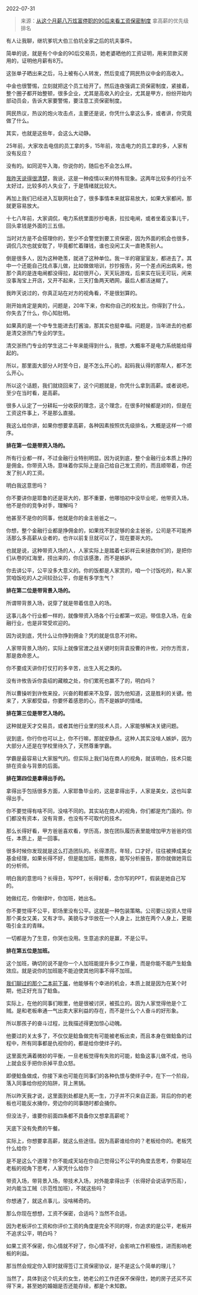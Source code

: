 2022-07-31

> 来源：[从这个月薪八万炫富停职的90后来看工资保密制度](http://mp.weixin.qq.com/s?__biz=MzU0MjYwNDU2Mw==&mid=2247507222&idx=1&sn=e51b385730870dc64e3555f8a9b39927&chksm=fb1ab16acc6d387c7affbbd04b38d3df93f09b7acbcd22b9f85e03cc58fd556d452d5e3f4bc8&scene=27#wechat_redirect)
> 拿高薪的优先级排名

有人让我聊，继坑爹坑大伯三伯坑全家之后的坑夫事件。  

  

简单的说，就是有个中金的90后交易员，她老婆晒他的工资证明，用来贷款买房用的，证明他月薪有8万。

  

这张单子晒出来之后，马上被有心人转发，然后变成了网民热议中金的高收入。  

  

中金也很警惕，立刻就把这个员工给开了。然后连夜强调工资保密制度，紧接着，整个圈子都开始整顿，很多企业，尤其是高收入的企业，尤其是甲方，纷纷开始内部动员会，告诉大家要警惕，要注意工资保密制度。

  

网民热议，热议的炮火攻击点，主要还是说，你凭什么拿这么多，或者讲，你究竟做了什么。  

  

其实，也就是这些年，会这么大动静。

  

25年前，大家攻击电信的员工拿的多，15年前，攻击电力的员工拿的多，人家有没有反应？

  

没有的。如同泥牛入海，你说你的，随后也不会怎么样。

  

[我昨天说得很清楚](http://mp.weixin.qq.com/s?__biz=MzU0MjYwNDU2Mw==&mid=2247507215&idx=1&sn=4d0b946f615ac093dd75b93056c9857d&chksm=fb1ab173cc6d386534aae844b12c8006d7e36589bb81c3162674636f8b542c58e70e284423e5&scene=21#wechat_redirect)，我说，这是一种疫情以来的特有现象。这两年比较多的行业不太好过，比较多的人失业了，于是情绪就比较大。  

  

再加上我们已经进入互联网社会了，很多事情本来就容易放大，如果大家都闲，那就更容易放大。

  

十七八年前，大家调侃，电力系统里面抄抄电表，拉拉电闸，或者坐着没事儿干，回头拿钱是外面的三五倍。  

  

当时对方是不会搭理你的，至少不会警觉到要工资保密，因为外面的机会也很多，调侃几次也就安耽了，毕竟都忙着赚钱，谁也没闲工夫一直艳羡别人。  

  

倒是很多人，因为这种艳羡，就进了这种单位。我一半的寝室室友，都进去了。其中一个还能自己找点事儿做，比如做做培训，抄抄报告，另一个差点闲出病来，他那个真的是连电闸都没得拉，起初很开心，天天玩游戏，后来实在玩无可玩，闲来没事淘宝上开店，又开不起来，三天打鱼两天晒网，最后人都活迷糊了。

  

我昨天说过的，你真正站在对方的视角看，不是很划算的。  

  

刚开始肯定是爽的，问题是，20年下来，你和你自己的校友比，你得到了什么，你失去了什么，你心知肚明。  

  

如果真的是一个中专生能进去打酱油，那其实也挺幸福。问题是，当年进去的也都是清交浙热门专业的学生。

  

清交浙热门专业的学生这二十年来能得到什么，我想，大概率不是电力系统能给得起的。

  

所以，那里面大部分人时至今日，是不怎么开心的。起码我认得的那帮人，都不怎么开心。

  

所以这个话题，我们就绕回来了，这个问题就是，你凭什么拿到高薪。或者说吧，至少在当时看，是高薪。

  

很多人认定了一分耕耘一分收获的理念，这个理念，在很多时候都是对的，但是在工资这件事上，不是那么直接。

  

我这么给你讲，如果你想要拿高薪，各种因素按照优先级排名，大概是这样一个顺序。  

  

 **排在第一位是带资入场的。**

  

所有行业都一样，不过金融行业特别明显。因为说到底，整个金融行业本质上挣的是佣金。你带资入场，意味着你实际上是自己给自己发工资的，而且顺带着，你还发了别人的工资。

  

明白我这意思吗？  

  

你不要讲你是耶鲁的还是哥大的，那不重要，他哪怕初中没毕业呢，他带资入场，他不是你的竞争对手，理解吗？

  

他甚至不是你的同事，他就是你的金主爸爸之一。

  

你想，整个金融行业都是挣佣金的，如果找不到足够的金主爸爸，公司是不可能养活那么多高薪从业者的，也许以前复旦就可以了，现在要哥大的。

  

也就是说，这种带资入场的人，人家实际上是踏着七彩祥云来拯救你们的，是把你们从卷的红海里，捞出来的，你应该感激，而不是嫉妒。  

  

你去讲公平，公平没多大意义的。你的饭都是人家赏的，咱一个讨饭吃的，和人家赏咱饭吃的人之间较劲公平，你是有多学生气？

  

 **排在第二位是带背景入场的。**

  

所谓带背景入场，说穿了就是带着信息入的场。

  

这事儿各个行业都一样的，就像带资入场各个行业都第一欢迎。带信息入场，在金融行业，也是非常受欢迎的。  

  

因为说到底，凭什么让你挣到佣金？凭的就是信息不对称。

  

人家带背景入场的，实际上就像官渡之战关键时刻背袁投曹的许攸，对你方而言，那是救命恩人。

  

你不要成天讲你打仗打的多辛苦，出生入死之类的。  

  

没有许攸告诉你袁绍的藏粮之处，你们累死也赢不了的，明白吗？

  

所以曹操听到许攸来投，兴奋的鞋都来不及穿，因为他知道，这是胜利的关键。他来了，大家都受益，你要怀着感恩的心，而不是嫉妒的情绪。

  

 **排在第三位是带艺入场的。**

  

这种就是天才交易员，或者其他行业里的技术人员，人家能够解决关键问题。  

  

说到底，你行你也可以上，你不行嘛，那就安静点。这种人其实没啥人嫉妒，因为大部分人还是在学校里待久了，天然尊重学霸。

  

学霸是最容易让大家服气的。但实际上我们站在商人的视角，就该明白，技术只能排在资金与背景的后面。

  

 **排在第四位是拿得出手的。**

  

拿得出手包括很多方面，人家耶鲁毕业的，这是拿得出手，人家是美女，这也叫拿得出手。

  

你不要觉得有啥不同，没啥不同的。其实站在商人的视角，你们都是充门面的。你们都没有资本，没有背景，也没有不可取代的技术。

  

那么长得好看，甲方爸爸喜欢看，学历高，放在团队履历表里能增加甲方爸爸的信任，本质上，是一回事。

  

很多时候你发现就是这么打造团队的。长得漂亮，年轻，口才好，往往被捧成美女基金经理，如果长得不好，但是能加班，能熬夜，能写分析报告，那你就做她背后的分析师。  

  

明白我的意思吗？长得丑，写PPT，长得好看，念你写的PPT，假装是她自己写的。

  

她做红花，你做绿叶，你加班，她出名。

  

你不要觉得不公平，职场里没有公平。这就是一种包装策略。公司要让投资人觉得那个美女又美，又有才华。美貌与才华放在一个人身上，比放在两个人身上，更能吸引金主的青睐。  

  

一切都是为了生意，你哭也没用。生意追求的是赢，不是公平。

  

 **排在第五位是加班。**

  

这个加班，确切的说不是你一个人加班能提升多少工作量，而是你能不能产生鲶鱼效应。就是说你的加班能不能迫使其他同事不得不加班。

  

[我们聊过的那个二本前下属](http://mp.weixin.qq.com/s?__biz=MzU0MjYwNDU2Mw==&mid=2247507215&idx=1&sn=4d0b946f615ac093dd75b93056c9857d&chksm=fb1ab173cc6d386534aae844b12c8006d7e36589bb81c3162674636f8b542c58e70e284423e5&scene=21#wechat_redirect)，他能够有个幸进的机会，本质上就是因为在某个时期，他正好充当了鲶鱼。

  

实际上，在他的同事们眼里，他是很被讨厌，被孤立的。因为人家觉得他是个工贼。是和老板串通一气出卖大家利益的存在，而不是什么个人奋斗的好形象。

  

所以那孩子的奋斗过程，比我描述得更加惊心动魄。

  

他要过的关太多了，不仅仅是鲶鱼做完有可能被老板出卖，而且本身在做鲶鱼的过程中，所有同事都是仇视你的，都是给你使绊子的。

  

这里面充满着微妙的平衡，一旦老板觉得有失败的可能，鲶鱼这事儿做不成，他马上就会反手把你杀掉平息众怒。

  

即便鲶鱼做成，你接下来也可能在同事们的各种仇恨与使绊子中，在下一个阶段，落入同事给你挖的陷阱，背上黑锅。

  

所以昨天我才说，这里面到处都是九死一生，刀子并不只来自正面，背后的你的老板也可能反水捅你，旁边你的同事随时都会捅你。  

  

但没法子，谁要你前面四条都不具备你又想拿高薪呢？  

  

天底下没有免费的午餐。

  

实际上，你想要拿高薪，就这么些途径。因为高薪谁给你的？老板给你的。老板凭什么给你？  

  

是不是这么个道理？你不能成天站在你自己觉得公不公平的角度去思考，你要站在老板的视角下思考，人家凭什么给你？

  

带资入场，带背景入场，带技术入场，对外能拿得出手（长得好会说话学历高），对内能当工贼（示范性加班），不就这些吗？  

  

你想通了，就这点事儿，没啥稀奇的。

  

那么你现在想想，工资不保密，合适吗？当然不合适。

  

因为老板评价工资和你评价工资的角度是完全不同的呀，你追求的是公平，老板并不追求公平，明白吗？  

  

如果工资不保密，你心情就不好了，你心情不好，会影响工作积极性，进而影响老板的利益。  

  

那当然会规定你入职时就得签订工资保密协议，是不是这么个简单的理儿？

  

当然了，具体到这个坑夫的女生，她老公的工作还保不保得住，她的房子还买不买得下来，甚至她的婚姻是否还能存续，都是个未知数。

